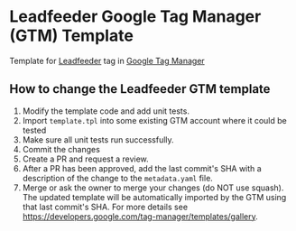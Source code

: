 # Leadfeeder Google Tag Manager (GTM) Template

Template for [Leadfeeder](https://www.leadfeeder.com) tag in
[Google Tag Manager](https://tagmanager.google.com)

## How to change the Leadfeeder GTM template

1. Modify the template code and add unit tests.
1. Import `template.tpl` into some existing GTM account where it could be tested
1. Make sure all unit tests run successfully.
1. Commit the changes
1. Create a PR and request a review.
1. After a PR has been approved, add the last commit's SHA with a description of the change to the `metadata.yaml` file.
1. Merge or ask the owner to merge your changes (do NOT use squash). The updated template will be automatically imported by the GTM using that last commit's SHA. For more details see https://developers.google.com/tag-manager/templates/gallery.
